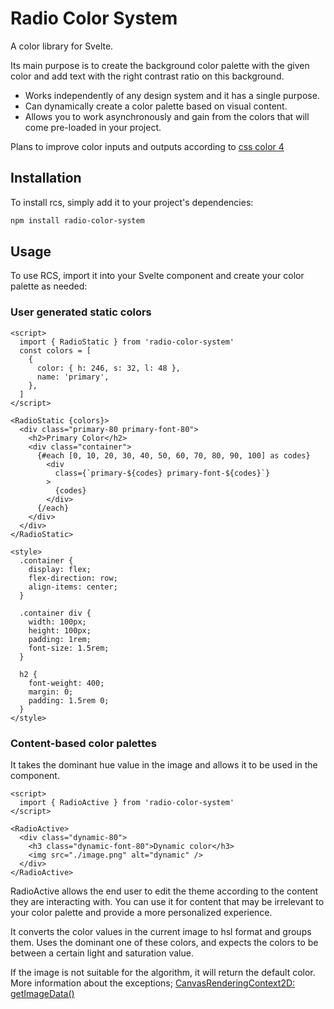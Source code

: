 # Radio Color System

A color library for Svelte.

Its main purpose is to create the background color palette with the given color and add text with the right contrast ratio on this background.

* Works independently of any design system and it has a single purpose.
* Can dynamically create a color palette based on visual content.
* Allows you to work asynchronously and gain from the colors that will come pre-loaded in your project.

Plans to improve color inputs and outputs according to [css color 4](https://www.w3.org/TR/css-color-4/)

## Installation

To install rcs, simply add it to your project's dependencies:

```bash
npm install radio-color-system
```

## Usage

To use RCS, import it into your Svelte component and create your color palette as needed:

### User generated static colors

```svelte
<script>
  import { RadioStatic } from 'radio-color-system'
  const colors = [
    {
      color: { h: 246, s: 32, l: 48 },
      name: 'primary',
    },
  ]
</script>

<RadioStatic {colors}>
  <div class="primary-80 primary-font-80">
    <h2>Primary Color</h2>
    <div class="container">
      {#each [0, 10, 20, 30, 40, 50, 60, 70, 80, 90, 100] as codes}
        <div
          class={`primary-${codes} primary-font-${codes}`}
        >
          {codes}
        </div>
      {/each}
    </div>
  </div>
</RadioStatic>

<style>
  .container {
    display: flex;
    flex-direction: row;
    align-items: center;
  }

  .container div {
    width: 100px;
    height: 100px;
    padding: 1rem;
    font-size: 1.5rem;
  }

  h2 {
    font-weight: 400;
    margin: 0;
    padding: 1.5rem 0;
  }
</style>
```

### Content-based color palettes

It takes the dominant hue value in the image and allows it to be used in the component.

```svelte
<script>
  import { RadioActive } from 'radio-color-system'
</script>

<RadioActive>
  <div class="dynamic-80">
    <h3 class="dynamic-font-80">Dynamic color</h3>
    <img src="./image.png" alt="dynamic" />
  </div>
</RadioActive>

```

RadioActive allows the end user to edit the theme according to the content they are interacting with. You can use it for content that may be irrelevant to your color palette and provide a more personalized experience.

It converts the color values in the current image to hsl format and groups them. Uses the dominant one of these colors, and expects the colors to be between a certain light and saturation value.

If the image is not suitable for the algorithm, it will return the default color. More information about the exceptions; [CanvasRenderingContext2D: getImageData()](https://developer.mozilla.org/en-US/docs/Web/API/CanvasRenderingContext2D/getImageData#exceptions)

